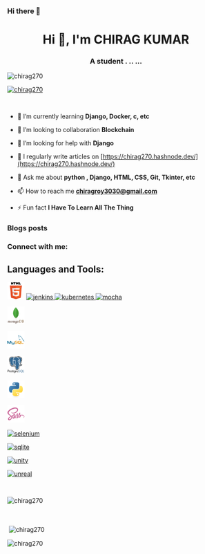 
### Hi there 👋

<h1 align="center">Hi 👋, I'm CHIRAG KUMAR</h1>
<h3 align="center">A student . .. ...</h3>

<p align="left"> <img src="https://komarev.com/ghpvc/?username=chirag270&label=Profile%20views&color=0e75b6&style=flat" alt="chirag270" /> </p>

<p align="left"> <a href="https://github.com/ryo-ma/github-profile-trophy"><img src="https://github-profile-trophy.vercel.app/?username=chirag270" alt="chirag270" /></a> </p>

<p align="left"> <a href="https://twitter.com/" target="blank"><img src="https://img.shields.io/twitter/follow/?logo=twitter&style=for-the-badge" alt="" /></a> </p>

- 🌱 I’m currently learning **Django, Docker, c, etc**

- 👯 I’m looking to collaboration **Blockchain**

- 🤝 I’m looking for help with **Django**

- 📝 I regularly write articles on [https://chirag270.hashnode.dev/](https://chirag270.hashnode.dev/)

- 💬 Ask me about **python , Django, HTML, CSS, Git, Tkinter, etc**

- 📫 How to reach me **chiragroy3030@gmail.com**

- ⚡ Fun fact **I Have To Learn All The Thing**

### Blogs posts
<!-- BLOG-POST-LIST:START -->
<!-- BLOG-POST-LIST:END -->

<h3 align="left">Connect with me:</h3>
<p align="left">



<h2 align="left">Languages and Tools:</h2>









<p align="left"> 

    


  <a href="https://www.w3.org/html/" target="_blank"> <img src="https://raw.githubusercontent.com/devicons/devicon/master/icons/html5/html5-original-wordmark.svg" alt="html5" width="40" height="40"/></a> <a href="https://www.jenkins.io" target="_blank"> <img src="https://www.vectorlogo.zone/logos/jenkins/jenkins-icon.svg" alt="jenkins" width="40" height="40"/> </a><a href="https://kubernetes.io" target="_blank"> <img src="https://www.vectorlogo.zone/logos/kubernetes/kubernetes-icon.svg" alt="kubernetes" width="40" height="40"/> </a><a href="https://mochajs.org" target="_blank"> <img src="https://www.vectorlogo.zone/logos/mochajs/mochajs-icon.svg" alt="mocha" width="40" height="40"/> </a>
  
  <a href="https://www.mongodb.com/" target="_blank"> <img src="https://raw.githubusercontent.com/devicons/devicon/master/icons/mongodb/mongodb-original-wordmark.svg" alt="mongodb" width="40" height="40"/> </a> 
  
  <a href="https://www.mysql.com/" target="_blank"> <img src="https://raw.githubusercontent.com/devicons/devicon/master/icons/mysql/mysql-original-wordmark.svg" alt="mysql" width="40" height="40"/> </a>
 
  <a href="https://www.postgresql.org" target="_blank"> <img src="https://raw.githubusercontent.com/devicons/devicon/master/icons/postgresql/postgresql-original-wordmark.svg" alt="postgresql" width="40" height="40"/> </a> 
  
  <a href="https://www.python.org" target="_blank"> <img src="https://raw.githubusercontent.com/devicons/devicon/master/icons/python/python-original.svg" alt="python" width="40" height="40"/> </a>

  <a href="https://sass-lang.com" target="_blank"> <img src="https://raw.githubusercontent.com/devicons/devicon/master/icons/sass/sass-original.svg" alt="sass" width="40" height="40"/> </a> 

  <a href="https://www.selenium.dev" target="_blank"> <img src="https://raw.githubusercontent.com/detain/svg-logos/780f25886640cef088af994181646db2f6b1a3f8/svg/selenium-logo.svg" alt="selenium" width="40" height="40"/> </a>
  
  <a href="https://www.sqlite.org/" target="_blank"> <img src="https://www.vectorlogo.zone/logos/sqlite/sqlite-icon.svg" alt="sqlite" width="40" height="40"/> </a> 

  <a href="https://unity.com/" target="_blank"> <img src="https://www.vectorlogo.zone/logos/unity3d/unity3d-icon.svg" alt="unity" width="40" height="40"/> </a>
  
  <a href="https://unrealengine.com/" target="_blank"> 
  <img src="https://raw.githubusercontent.com/kenangundogan/fontisto/036b7eca71aab1bef8e6a0518f7329f13ed62f6b/icons/svg/brand/unreal-engine.svg" alt="unreal" width="40"              height="40"/> 
</a>
</p>

<br>

<p><img align="left" src="https://github-readme-stats.vercel.app/api/top-langs?username=chirag270&show_icons=true&locale=en&layout=compact" alt="chirag270" /></p>
<br><br>
&nbsp;
&nbsp;
<p>&nbsp;<img align="center" src="https://github-readme-stats.vercel.app/api?username=chirag270&show_icons=true&locale=en" alt="chirag270" /></p>

<p><img align="center" src="https://github-readme-streak-stats.herokuapp.com/?user=chirag270&" alt="chirag270" /></p>
